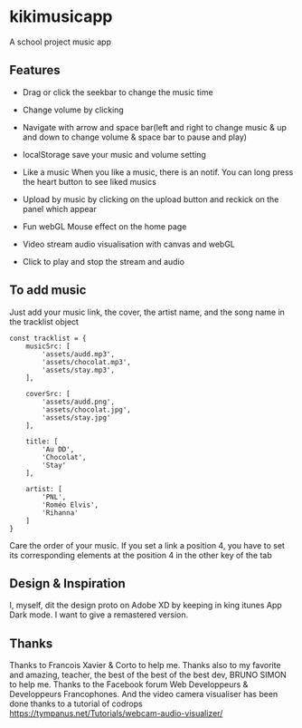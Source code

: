 # kikimusicapp
A school project music app

## Features

* Drag or click the seekbar to change the music time
* Change volume by clicking
* Navigate with arrow and space bar(left and right to change music & up and down to change volume & space bar to pause and play)
* localStorage save your music and volume setting 
* Like a music When you like a music, there is an notif. You can long press the heart button to see liked musics
* Upload by music by clicking on the upload button and reckick on the panel which appear

* Fun webGL Mouse effect on the home page
* Video stream audio visualisation  with canvas and webGL 
* Click to play and stop the stream and audio

## To add music

Just add your music link, the cover, the artist name, and the song name in the tracklist object
```
const tracklist = {
    musicSrc: [
        'assets/audd.mp3',
        'assets/chocolat.mp3',
        'assets/stay.mp3',
    ],

    coverSrc: [
        'assets/audd.png',
        'assets/chocolat.jpg',
        'assets/stay.jpg'
    ],

    title: [
        'Au DD',
        'Chocolat',
        'Stay'
    ],

    artist: [
        'PNL',
        'Roméo Elvis',
        'Rihanna'
    ]
}

```

Care the order of your music. If you set a link a position 4, you have to set its corresponding elements at the position 4 in the other key of the tab 

## Design & Inspiration

I, myself, dit the design proto on Adobe XD by keeping in king itunes App Dark mode. I want to give a remastered version.

## Thanks

Thanks to Francois Xavier & Corto to help me.
Thanks also to my favorite and amazing, teacher, the best of the best of the best dev, BRUNO SIMON to help me.
Thanks to the Facebook forum Web Developpeurs & Developpeurs Francophones.
And the video camera visualiser has been done thanks to a tutorial of codrops 
https://tympanus.net/Tutorials/webcam-audio-visualizer/
